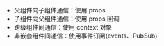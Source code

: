 - 父组件向子组件通信：使用 props
- 子组件向父组件通信：使用 props 回调
- 跨级组件间通信：使用 context 对象
- 非嵌套组件间通信：使用事件订阅(events、PubSub)